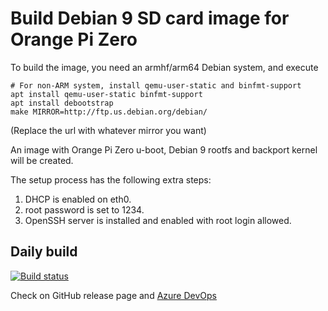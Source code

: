 # Build Debian 9 SD card image for Orange Pi Zero

To build the image, you need an armhf/arm64 Debian system, and execute

    # For non-ARM system, install qemu-user-static and binfmt-support
    apt install qemu-user-static binfmt-support
    apt install debootstrap
    make MIRROR=http://ftp.us.debian.org/debian/
    
(Replace the url with whatever mirror you want)  

An image with Orange Pi Zero u-boot, Debian 9 rootfs and backport kernel will be created.

The setup process has the following extra steps:

1. DHCP is enabled on eth0.
1. root password is set to 1234.
1. OpenSSH server is installed and enabled with root login allowed.

## Daily build
[![Build status](https://dev.azure.com/jingchuan/debian-images/_apis/build/status/Orange%20Pi%20Zero%20daily%20build)](https://dev.azure.com/jingchuan/debian-images/_build/latest?definitionId=2)

Check on GitHub release page and [Azure DevOps](https://dev.azure.com/jingchuan/debian-images/_build/index?definitionId=2)
